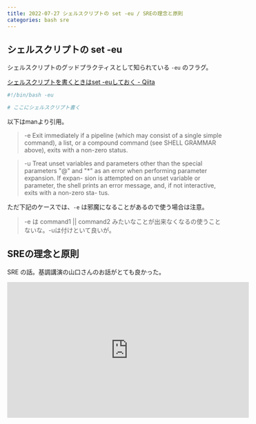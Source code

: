 ```yaml
---
title: 2022-07-27 シェルスクリプトの set -eu / SREの理念と原則
categories: bash sre
---
```


## シェルスクリプトの set -eu

シェルスクリプトのグッドプラクティスとして知られている `-eu` のフラグ。

[シェルスクリプトを書くときはset -euしておく - Qiita](https://qiita.com/youcune/items/fcfb4ad3d7c1edf9dc96)

```bash
#!/bin/bash -eu

# ここにシェルスクリプト書く
```

以下はmanより引用。

> -e      Exit immediately if a pipeline (which may consist of  a  single  simple
>         command),  a  list,  or  a  compound command (see SHELL GRAMMAR above),
>         exits with a non-zero status.

> -u      Treat unset variables and parameters other than the special  parameters
>         "@" and "\*" as an error when performing parameter expansion.  If expan-
>         sion is attempted on an unset variable or parameter, the  shell  prints
>         an  error  message, and, if not interactive, exits with a non-zero sta-
>         tus.

ただ下記のケースでは、`-e` は邪魔になることがあるので使う場合は注意。

> -e は command1 \|\| command2 みたいなことが出来なくなるの使うことないな。-uは付けといて良いが。

## SREの理念と原則

SRE の話。基調講演の山口さんのお話がとても良かった。

<iframe width="560" height="315" src="https://www.youtube-nocookie.com/embed/CEn3e8JxgtY?start=706" title="YouTube video player" frameborder="0" allow="accelerometer; autoplay; clipboard-write; encrypted-media; gyroscope; picture-in-picture" allowfullscreen></iframe>

